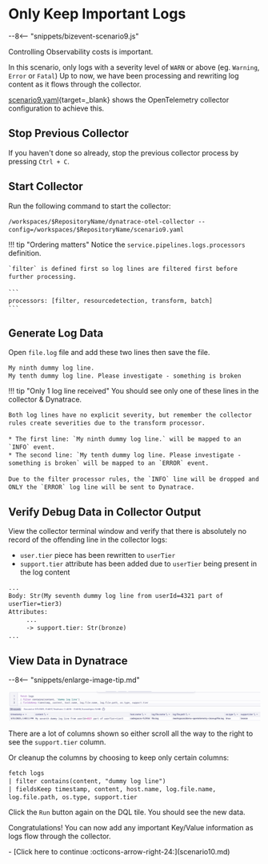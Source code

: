 # Only Keep Important Logs

--8<-- "snippets/bizevent-scenario9.js"

Controlling Observability costs is important.

In this scenario, only logs with a severity level of `WARN` or above (eg. `Warning`, `Error` or `Fatal`)
Up to now, we have been processing and rewriting log content as it flows through the collector.

[scenario9.yaml](https://github.com/Dynatrace/demo-opentelemetry-cleanup/blob/main/scenario9.yaml){target=_blank} shows the OpenTelemetry collector configuration to achieve this.

## Stop Previous Collector

If you haven't done so already, stop the previous collector process by pressing `Ctrl + C`.

## Start Collector

Run the following command to start the collector:

``` { "name": "[background] run otel collector scenario 8" }
/workspaces/$RepositoryName/dynatrace-otel-collector --config=/workspaces/$RepositoryName/scenario9.yaml
```

!!! tip "Ordering matters"
    Notice the `service.pipelines.logs.processors` definition.
    
    `filter` is defined first so log lines are filtered first before further processing.

    ```
    processors: [filter, resourcedetection, transform, batch]
    ```

## Generate Log Data

Open `file.log` file and add these two lines then save the file.

```
My ninth dummy log line.
My tenth dummy log line. Please investigate - something is broken
```

!!! tip "Only 1 log line received"
    You should see only one of these lines in the collector & Dynatrace.

    Both log lines have no explicit severity, but remember the collector rules create severities due to the transform processor.

    * The first line: `My ninth dummy log line.` will be mapped to an `INFO` event.
    * The second line: `My tenth dummy log line. Please investigate - something is broken` will be mapped to an `ERROR` event.

    Due to the filter processor rules, the `INFO` line will be dropped and ONLY the `ERROR` log line will be sent to Dynatrace.

## Verify Debug Data in Collector Output

View the collector terminal window and verify that there is absolutely no record of the offending line in the collector logs:


* `user.tier` piece has been rewritten to `userTier`
* `support.tier` attribute has been added due to `userTier` being present in the log content


```
...
Body: Str(My seventh dummy log line from userId=4321 part of userTier=tier3)
Attributes:
     ...
     -> support.tier: Str(bronze)
...
```

## View Data in Dynatrace

--8<-- "snippets/enlarge-image-tip.md"

![scenario5 dynatrace results](images/scenario7-dql.png)

There are a lot of columns shown so either scroll all the way to the right to see the `support.tier` column.

Or cleanup the columns by choosing to keep only certain columns:

```
fetch logs
| filter contains(content, "dummy log line")
| fieldsKeep timestamp, content, host.name, log.file.name, log.file.path, os.type, support.tier
```

Click the `Run` button again on the DQL tile. You should see the new data.

Congratulations! You can now add any important Key/Value information as logs flow through the collector.

<div class="grid cards" markdown>
- [Click here to continue :octicons-arrow-right-24:](scenario10.md)
</div>

